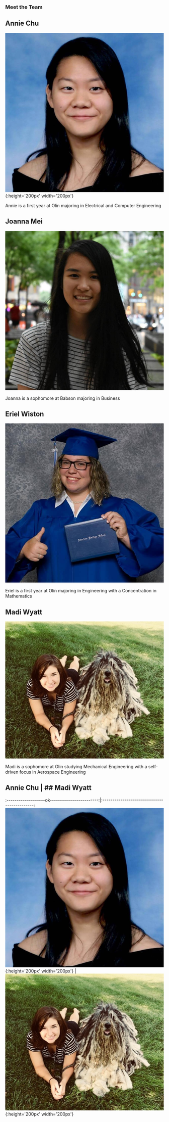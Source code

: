 ### Meet the Team

## Annie Chu
![](annie.jpg){:height='200px' width='200px'}

Annie is a first year at Olin majoring in Electrical and Computer Engineering

## Joanna Mei
![](joanna.jpg)

Joanna is a sophomore at Babson majoring in Business

## Eriel Wiston
![](eriel.jpg)

Eriel is a first year at Olin majoring in Engineering with a Concentration in Mathematics

## Madi Wyatt
![](madi.jpg)

Madi is a sophomore at Olin studying Mechanical Engineering with a self-driven focus in Aerospace Engineering

## Annie Chu                                   | ## Madi Wyatt
:-------------------ok------------------------:|:--------------------------------------------:
![](annie.jpg){:height='200px' width='200px'}  |  ![](madi.jpg){:height='200px' width='200px'} 
